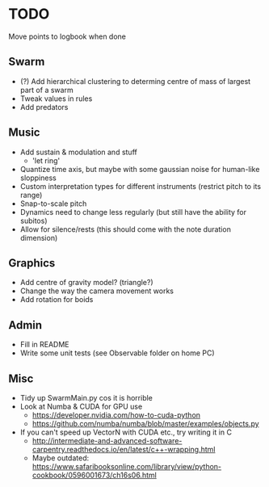 # TODO

Move points to logbook when done

## Swarm

* (?) Add hierarchical clustering to determing centre of mass of largest part of a swarm
* Tweak values in rules
* Add predators


## Music

* Add sustain & modulation and stuff
	* 'let ring'
* Quantize time axis, but maybe with some gaussian noise for human-like sloppiness
* Custom interpretation types for different instruments (restrict pitch to its range)
* Snap-to-scale pitch
* Dynamics need to change less regularly (but still have the ability for subitos)
* Allow for silence/rests (this should come with the note duration dimension)

## Graphics

* Add centre of gravity model? (triangle?)
* Change the way the camera movement works
* Add rotation for boids


## Admin

* Fill in README
* Write some unit tests (see Observable folder on home PC)


## Misc

* Tidy up SwarmMain.py cos it is horrible
* Look at Numba & CUDA for GPU use
	* https://developer.nvidia.com/how-to-cuda-python
	* https://github.com/numba/numba/blob/master/examples/objects.py
* If you can't speed up VectorN with CUDA etc., try writing it in C
	* http://intermediate-and-advanced-software-carpentry.readthedocs.io/en/latest/c++-wrapping.html
	* Maybe outdated: https://www.safaribooksonline.com/library/view/python-cookbook/0596001673/ch16s06.html